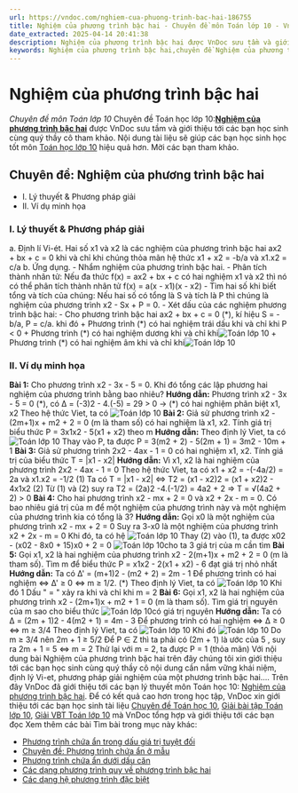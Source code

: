 ```yaml
---
url: https://vndoc.com/nghiem-cua-phuong-trinh-bac-hai-186755
title: Nghiệm của phương trình bậc hai - Chuyên đề môn Toán lớp 10 - VnDoc.com
date_extracted: 2025-04-14 20:41:38
description: Nghiệm của phương trình bậc hai được VnDoc sưu tầm và giới thiệu các bài chuyên đề môn Toán học lớp 10 tới các bạn học sinh và quý thầy cô tham khảo
keywords: Nghiệm của phương trình bậc hai,chuyên đề Nghiệm của phương trình bậc hai,giải toán 10,giải bài tập toán học 10,để học tốt môn toán lớp 10,chuyên đề toán lớp 10,chuyên đề toán học 10,trắc nghiệm Nghiệm của phương trình bậc hai
---
```


# Nghiệm của phương trình bậc hai
 _Chuyên đề môn Toán lớp 10_
Chuyên đề Toán học lớp 10:[**Nghiệm của phương trình bậc hai**](<https://vndoc.com/nghiem-cua-phuong-trinh-bac-hai-186755>) được VnDoc sưu tầm và giới thiệu tới các bạn học sinh cùng quý thầy cô tham khảo. Nội dung tài liệu sẽ giúp các bạn học sinh học tốt môn [Toán học lớp 10](<https://vndoc.com/toan-lop10>) hiệu quả hơn. Mời các bạn tham khảo.
## Chuyên đề: Nghiệm của phương trình bậc hai
  * I. Lý thuyết & Phương pháp giải
  * II. Ví dụ minh họa

### I. Lý thuyết & Phương pháp giải
a. Định lí Vi-ét.
Hai số x1 và x2 là các nghiệm của phương trình bậc hai ax2 \+ bx + c = 0 khi và chỉ khi chúng thỏa mãn hệ thức x1 \+ x2 = -b/a và x1.x2 = c/a
b. Ứng dụng.
\- Nhẩm nghiệm của phương trình bậc hai.
\- Phân tích thành nhân tử: Nếu đa thức f\(x\) = ax2 \+ bx + c có hai nghiệm x1 và x2 thì nó có thể phân tích thành nhân tử f\(x\) = a\(x - x1\)\(x - x2\)
\- Tìm hai số khi biết tổng và tích của chúng: Nếu hai số có tổng là S và tích là P thì chúng là nghiệm của phương trình x2 \- Sx + P = 0.
\- Xét dấu của các nghiệm phương trình bậc hai:
\- Cho phương trình bậc hai ax2 \+ bx + c = 0 \(\*\), kí hiệu S = -b/a, P = c/a. khi đó
\+ Phương trình \(\*\) có hai nghiệm trái dấu khi và chỉ khi P < 0
\+ Phương trình \(\*\) có hai nghiệm dương khi và chỉ khi![Toán lớp 10](https://i.vdoc.vn/data/image/2019/10/25/nghiem-cua-phuong-trinh-bac-hai-1.png)
\+ Phương trình \(\*\) có hai nghiệm âm khi và chỉ khi![Toán lớp 10](https://i.vdoc.vn/data/image/2019/10/25/nghiem-cua-phuong-trinh-bac-hai-2.png)
### II. Ví dụ minh họa
**Bài 1:** Cho phương trình x2 \- 3x - 5 = 0. Khi đó tổng các lập phương hai nghiệm của phương trình bằng bao nhiêu?
**Hướng dẫn:**
Phương trình x2 \- 3x - 5 = 0 \(\*\), có Δ = \(-3\)2 \- 4.\(-5\) = 29 > 0 → \(\*\) có hai nghiệm phân biệt x1, x2
Theo hệ thức Viet, ta có
![Toán lớp 10](https://i.vdoc.vn/data/image/2019/10/25/nghiem-cua-phuong-trinh-bac-hai-3.png)
**Bài 2:** Giả sử phương trình x2 \- \(2m+1\)x + m2 \+ 2 = 0 \(m là tham số\) có hai nghiệm là x1, x2. Tính giá trị biểu thức P = 3x1x2 \- 5\(x1 \+ x2\) theo m
**Hướng dẫn:**
Theo định lý Viet, ta có![Toán lớp 10](https://i.vdoc.vn/data/image/2019/10/25/nghiem-cua-phuong-trinh-bac-hai-4.png)
Thay vào P, ta được P = 3\(m2 \+ 2\) - 5\(2m + 1\) = 3m2 \- 10m + 1
**Bài 3:** Giả sử phương trình 2x2 \- 4ax - 1 = 0 có hai nghiệm x1, x2. Tính giá trị của biểu thức T = |x1 \- x2|
**Hướng dẫn:**
Vì x1, x2 là hai nghiệm của phương trình 2x2 \- 4ax - 1 = 0
Theo hệ thức Viet, ta có x1 \+ x2 = -\(-4a/2\) = 2a và x1.x2 = -1/2 \(1\)
Ta có T = |x1 \- x2| ⇔ T2 = \(x1 \- x2\)2 = \(x1 \+ x2\)2 \- 4x1x2 \(2\)
Từ \(1\) và \(2\) suy ra T2 = \(2a\)2 -4.\(-1/2\) = 4a2 \+ 2 ⇒ T = √\(4a2 \+ 2\) > 0
**Bài 4:** Cho hai phương trình x2 \- mx + 2 = 0 và x2 \+ 2x - m = 0. Có bao nhiêu giá trị của m để một nghiệm của phương trình này và một nghiệm của phương trình kia có tổng là 3?
**Hướng dẫn:**
Gọi x0 là một nghiệm của phương trình x2 \- mx + 2 = 0
Suy ra 3-x0 là một nghiệm của phương trình x2 \+ 2x - m = 0
Khi đó, ta có hệ
![Toán lớp 10](https://i.vdoc.vn/data/image/2019/10/25/nghiem-cua-phuong-trinh-bac-hai-5.png)
Thay \(2\) vào \(1\), ta được x02 \- \(x02 \- 8x0 \+ 15\)x0 \+ 2 = 0
![Toán lớp 10](https://i.vdoc.vn/data/image/2019/10/25/nghiem-cua-phuong-trinh-bac-hai-6.png)cho ta 3 giá trị của m cần tìm
**Bài 5:** Gọi x1, x2 là hai nghiệm của phương trình x2 \- 2\(m+1\)x + m2 \+ 2 = 0 \(m là tham số\). Tìm m để biểu thức P = x1x2 \- 2\(x1 \+ x2\) - 6 đạt giá trị nhỏ nhất
**Hướng dẫn:**
Ta có Δ' = \(m+1\)2 \- \(m2 \+ 2\) = 2m - 1
Để phương trình có hai nghiệm ⇔ Δ' ≥ 0 ⇔ m ≥ 1/2. \(\*\)
Theo định lý Viet, ta có ![Toán lớp 10](https://i.vdoc.vn/data/image/2019/10/25/nghiem-cua-phuong-trinh-bac-hai-7.png)
Khi đó 1
Dấu " = " xảy ra khi và chỉ khi m = 2
**Bài 6:** Gọi x1, x2 là hai nghiệm của phương trình x2 \- \(2m+1\)x + m2 \+ 1 = 0 \(m là tham số\). Tìm giá trị nguyên của m sao cho biểu thức ![Toán lớp 10](https://i.vdoc.vn/data/image/2019/10/25/nghiem-cua-phuong-trinh-bac-hai-8.png)có giá trị nguyên
**Hướng dẫn:**
Ta có Δ = \(2m + 1\)2 \- 4\(m2 \+ 1\) = 4m - 3
Để phương trình có hai nghiệm ⇔ Δ ≥ 0 ⇔ m ≥ 3/4
Theo định lý Viet, ta có ![Toán lớp 10](https://i.vdoc.vn/data/image/2019/10/25/nghiem-cua-phuong-trinh-bac-hai-8.png)
Khi đó
![Toán lớp 10](https://i.vdoc.vn/data/image/2019/10/25/nghiem-cua-phuong-trinh-bac-hai-10.png)
Do m ≥ 3/4 nên 2m + 1 ≥ 5/2
Để P ∈ Z thì ta phải có \(2m + 1\) là ước của 5 , suy ra 2m + 1 = 5 ⇔ m = 2
Thử lại với m = 2, ta được P = 1 \(thỏa mãn\)
Với nội dung bài Nghiệm của phương trình bậc hai trên đây chúng tôi xin giới thiệu tới các bạn học sinh cùng quý thầy cô nội dung cần nắm vững khái niệm, định lý Vi-et, phương pháp giải nghiệm của một phương trình bậc hai....
Trên đây VnDoc đã giới thiệu tới các bạn lý thuyết môn Toán học 10: [Nghiệm của phương trình bậc hai](<https://vndoc.com/nghiem-cua-phuong-trinh-bac-hai-186755>). Để có kết quả cao hơn trong học tập, VnDoc xin giới thiệu tới các bạn học sinh tài liệu [Chuyên đề Toán học 10](<https://vndoc.com/chuyen-de-toan10>), [Giải bài tập Toán lớp 10](<https://vndoc.com/giai-toan-lop10>), [Giải VBT Toán lớp 10](<https://vndoc.com/giai-vo-bt-toan10>) mà VnDoc tổng hợp và giới thiệu tới các bạn đọc
Xem thêm các bài Tìm bài trong mục này khác:
  * [Phương trình chứa ẩn trong dấu giá trị tuyệt đối](</phuong-trinh-chua-an-trong-dau-gia-tri-tuyet-doi-186758>)
  * [Chuyên đề: Phương trình chứa ẩn ở mẫu](</chuyen-de-phuong-trinh-chua-an-o-mau-186763>)
  * [Phương trình chứa ẩn dưới dấu căn](</phuong-trinh-chua-an-duoi-dau-can-186767>)
  * [Các dạng phương trình quy về phương trình bậc hai](</cac-dang-phuong-trinh-quy-ve-phuong-trinh-bac-hai-186768>)
  * [Các dạng hệ phương trình đặc biệt](</cac-dang-he-phuong-trinh-dac-biet-186769>)

